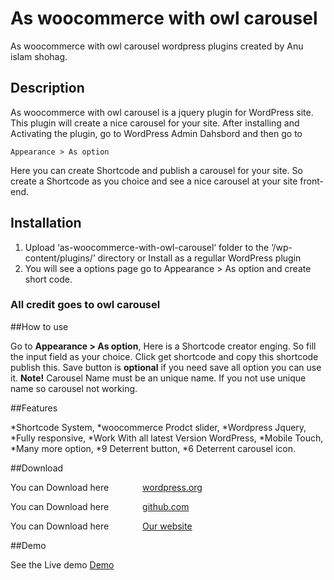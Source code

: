 # As woocommerce with owl carousel
As woocommerce with owl carousel wordpress plugins created by Anu islam shohag.

## Description

As woocommerce with owl carousel is a jquery plugin for WordPress site. This plugin will create a nice carousel for your site.
After installing and Activating the plugin, go to WordPress Admin Dahsbord and then go to

```
Appearance > As option
```
Here you can create Shortcode and publish a carousel for your site. So create a Shortcode as you choice and see a nice carousel at your site front-end.

## Installation

1. Upload ‘as-woocommerce-with-owl-carousel‘ folder to the ‘/wp-content/plugins/’ directory or Install as a regullar WordPress plugin
2. You will see a options page go to Appearance > As option and create short code.

### All credit goes to owl carousel

##How to use

Go to **Appearance > As option**, Here is a Shortcode creator enging. So fill the input field as your choice.
Click get shortcode and copy this shortcode publish this.
Save button is **optional** if you need save all option you can use it.
**Note!** Carousel Name must be an unique name. If you not use unique name so carousel not working.

##Features

*Shortcode System,
*woocommerce Prodct slider,
*Wordpress Jquery,
*Fully responsive,
*Work With all latest Version WordPress,
*Mobile Touch,
*Many more option,
*9 Deterrent button,
*6 Deterrent carousel icon.


##Download

<p>You can Download here <a class="themeforest" href="https://wordpress.org/plugins/as-woocommerce-with-owl-carousel/" style="margin-left: 50px;">wordpress.org</a></p>

<p>You can Download here <a class="themeforest" style="margin-left: 50px;" href="https://github.com/anuislam/as-woocommerce-with-owl-carousel">github.com</a></p>

<p>You can Download here <a class="themeforest" style="margin-left: 50px;" href="http://as-wc-owl.tk/wp-content/uploads/2015/07/as-woocommerce-with-owl-carousel.zip">Our website</a></p>


##Demo

See the Live demo  <a href="http://as-wc-owl.tk/">Demo</a>


